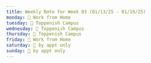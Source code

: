 ```yaml
---
title: Weekly Note for Week 03 (01/13/25 - 01/19/25)
monday: 🏡 Work from Home
tuesday: 🏫 Toppenish Campus
wednesday: 🏫 Toppenish Campus
thursday: 🏫 Toppenish Campus
friday: 🏡 Work from Home
saturday: 🫥 by appt only
sunday: 🫥 by appt only
---
```

